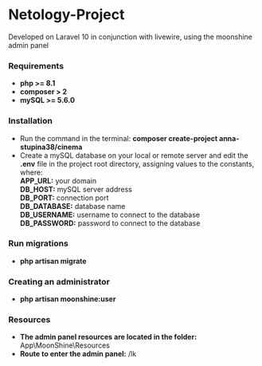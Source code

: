 # Netology-Project
Developed on Laravel 10 in conjunction with livewire, using the moonshine admin panel

### Requirements
* **php >= 8.1**
* **composer > 2**
* **mySQL >= 5.6.0**

### Installation
 * Run the command in the terminal: **composer create-project anna-stupina38/cinema**
 * Create a mySQL database on your local or remote server and edit the **.env** file in the project root directory, assigning values ​​to the constants, where:<br />
**APP_URL:** your domain<br />
**DB_HOST:** mySQL server address<br />
**DB_PORT:** connection port<br />
**DB_DATABASE:** database name<br />
**DB_USERNAME:** username to connect to the database<br />
**DB_PASSWORD:** password to connect to the database<br />


### Run migrations
 * **php artisan migrate**

### Creating an administrator
* **php artisan moonshine:user**

### Resources
* **The admin panel resources are located in the folder:** App\MoonShine\Resources
* **Route to enter the admin panel:** /lk
